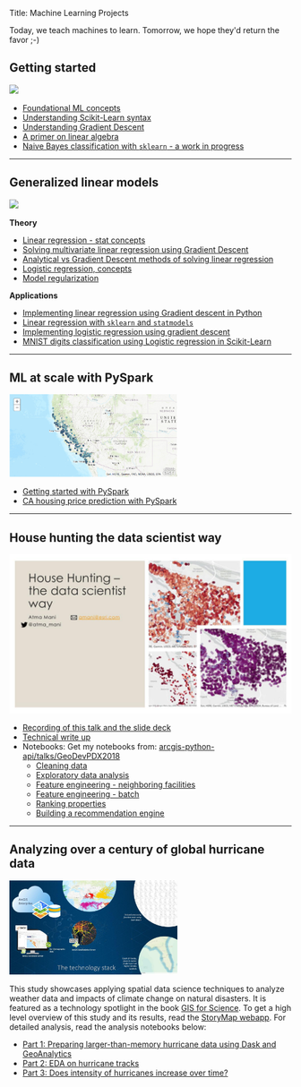Title: Machine Learning Projects

Today, we teach machines to learn. Tomorrow, we hope they'd return the favor ;-)

## Getting started

<img src='http://scipy-lectures.org/_images/scikit-learn-logo.png' width=300>

 - [Foundational ML concepts](ml-concepts/)
 - [Understanding Scikit-Learn syntax](sklearn-1/)
 - [Understanding Gradient Descent](gradient-descent/)
 - [A primer on linear algebra](linear-algebra/)
 - [Naive Bayes classification with `sklearn` - a work in progress](sklearn_naive_bayes_classifier/)

----------------------------------------------------
## Generalized linear models
<img src='https://upload.wikimedia.org/wikipedia/commons/thumb/3/3a/Linear_regression.svg/1280px-Linear_regression.svg.png' width=300>

**Theory**

 - [Linear regression - stat concepts](/projects/stats/islr/03_linear_regression/)
 - [Solving multivariate linear regression using Gradient Descent](multivariate-linear-regression/)
 - [Analytical vs Gradient Descent methods of solving linear regression](linear-regression-analytical-solution/)
 - [Logistic regression, concepts](logistic-reg-concepts/)
 - [Model regularization](model-regularization/)

**Applications**

 - [Implementing linear regression using Gradient descent in Python](gradient-descent-in-python/)
 - [Linear regression with `sklearn` and `statmodels`](sklearn_statmodels_linear_regression/)
 - [Implementing logistic regression using gradient descent](implementing-logistic-regression-in-python/)
 - [MNIST digits classification using Logistic regression in Scikit-Learn](mnist-digits-classification-using-logistic-regression-scikit-learn/)

-----------------------------------------------------
## ML at scale with PySpark

<img src='/images/ca-house-price-map.png' width=300>

 - [Getting started with PySpark](/projects/dist-computing/pyspark/getting-started-pyspark/)
 - [CA housing price prediction with PySpark](/projects/dist-computing/pyspark/spark-ml-ca-housing/)

-----------------------------------------------------
## House hunting the data scientist way

<img src="/images/house-hunting-slide1.jpeg">

 - [Recording of this talk and the slide deck](/talks/2018-portland-geodev-meetup/)
 - [Technical write up](/blog/2018/10/26/house-hunting-the-datascientist-way/)
 - Notebooks: Get my notebooks from: [arcgis-python-api/talks/GeoDevPDX2018](https://github.com/Esri/arcgis-python-api/tree/master/talks/GeoDevPDX2018)
     - [Cleaning data](/talks/portland-house-hunting/01_clean-housing-data/)
     - [Exploratory data analysis](/talks/portland-house-hunting/02_housing-exploratory-data-analysis/)
     - [Feature engineering - neighboring facilities](/talks/portland-house-hunting/03_feature-engineering-neighboring-facilities/)
     - [Feature engineering - batch](/talks/portland-house-hunting/04_feature-engineering-neighboring-facilities-batch/)
     - [Ranking properties](/talks/portland-house-hunting/05-rank-properties-using-features/)
     - [Building a recommendation engine](/talks/portland-house-hunting/06-build-recommendation-engine-scaled/)

-----------------------------------------------------
## Analyzing over a century of global hurricane data

<img src="/images/hurricanes-how-we-did-it.jpg" width=300>

This study showcases applying spatial data science techniques to analyze weather data and impacts of climate change on natural disasters. It is featured as a technology spotlight in the book [GIS for Science](https://www.gisforscience.com/). To get a high level overview of this study and its results, read the [StoryMap webapp](https://geosaurus.maps.arcgis.com/apps/MapSeries/index.html?appid=c69ac5f6f66341aab979d5fadeb7d842). For detailed analysis, read the analysis notebooks below:

- [Part 1: Preparing larger-than-memory hurricane data using Dask and GeoAnalytics](/projects/dist-computing/dask/part1_prepare_hurricane_data/)
- [Part 2: EDA on hurricane tracks](/projects/dist-computing/dask/part2_explore_hurricane_tracks/)
- [Part 3: Does intensity of hurricanes increase over time?](/projects/dist-computing/dask/part3_analyze_hurricane_tracks/)